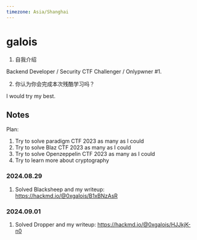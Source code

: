 ```yaml
---
timezone: Asia/Shanghai
---
```




# galois

1. 自我介绍

Backend Developer / Security CTF Challenger / Onlypwner #1. 

2. 你认为你会完成本次残酷学习吗？

I would try my best. 

## Notes
Plan:

1. Try to solve paradigm CTF 2023 as many as I could 
2. Try to solve Blaz CTF 2023 as many as I could 
3. Try to solve Openzeppelin CTF 2023 as many as I could 
4. Try to learn more about cryptography
<!-- Content_START -->
### 2024.08.29

1. Solved Blacksheep and my writeup: https://hackmd.io/@0xgalois/B1xBNzAsR


### 2024.09.01

1. Solved Dropper and my writeup: https://hackmd.io/@0xgalois/HJJkjK-n0


<!-- Content_END -->

